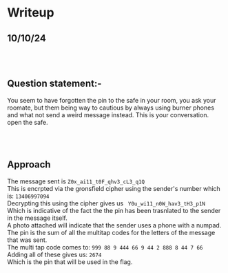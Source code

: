 # Writeup
## 10/10/24
<br><br>
## Question statement:-

You seem to have forgotten the pin to the safe in your room, you ask your roomate, but them being way to cautious by always using burner phones and what not send a weird message instead. 
This is your conversation.<br>
open the safe.

<br> <br>

## Approach

The message sent is ``Z0x_ai11_t0F_qhv3_cL3_q1Q`` <br>
This is encrpted via the gronsfield cipher using the sender's number which is: ``13406997094``<br>
Decrypting this using the cipher gives us `` Y0u_wi11_n0W_hav3_tH3_p1N``<br>
Which is indicative of the fact the the pin has been trasnlated to the sender in the message itself.<br>
A photo attached will indicate that the sender uses a phone with a numpad.<br>
The pin is the sum of all the multitap codes for the letters of the message that was sent.<br>
The multi tap code comes to: ``999 88 9 444 66 9 44 2 888 8 44 7 66``<br>
Adding all of these gives us: ``2674``<br>
Which is the pin that will be used in the flag.<br>
